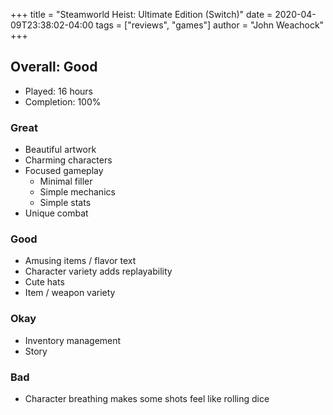 +++
title = "Steamworld Heist: Ultimate Edition (Switch)"
date = 2020-04-09T23:38:02-04:00
tags = ["reviews", "games"]
author = "John Weachock"
+++

<h2>Overall: <span class="good">Good</span></h2>

* Played: 16 hours
* Completion: 100%

### Great

<ul class="great">
  <li>Beautiful artwork</li>
  <li>Charming characters</li>
  <li>Focused gameplay
    <ul>
      <li>Minimal filler</li>
      <li>Simple mechanics</li>
      <li>Simple stats</li>
    </ul>
  </li>
  <li>Unique combat</li>
</ul>

### Good

<ul class="good">
  <li>Amusing items / flavor text</li>
  <li>Character variety adds replayability</li>
  <li>Cute hats</li>
  <li>Item / weapon variety</li>
</ul>

### Okay

<ul class="okay">
  <li>Inventory management</li>
  <li>Story</li>
</ul>

### Bad

<ul class="bad">
  <li>Character breathing makes some shots feel like rolling dice</li>
</ul>


<!--more-->
